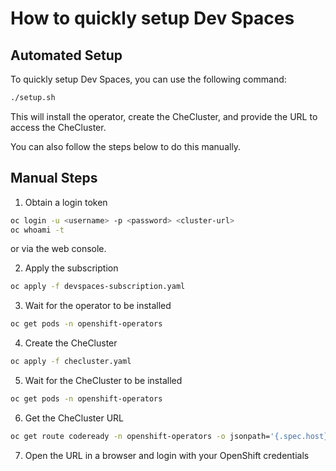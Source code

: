 # How to quickly setup Dev Spaces

## Automated Setup

To quickly setup Dev Spaces, you can use the following command:

```bash
./setup.sh
```

This will install the operator, create the CheCluster, and provide the URL to access the CheCluster.

You can also follow the steps below to do this manually.

## Manual Steps

1. Obtain a login token

```bash
oc login -u <username> -p <password> <cluster-url>
oc whoami -t
```

or via the web console.

2. Apply the subscription

```bash
oc apply -f devspaces-subscription.yaml
```

3. Wait for the operator to be installed

```bash
oc get pods -n openshift-operators
```

4. Create the CheCluster

```bash
oc apply -f checluster.yaml
```

5. Wait for the CheCluster to be installed

```bash
oc get pods -n openshift-operators
```

6. Get the CheCluster URL

```bash
oc get route codeready -n openshift-operators -o jsonpath='{.spec.host}'
```

7. Open the URL in a browser and login with your OpenShift credentials
